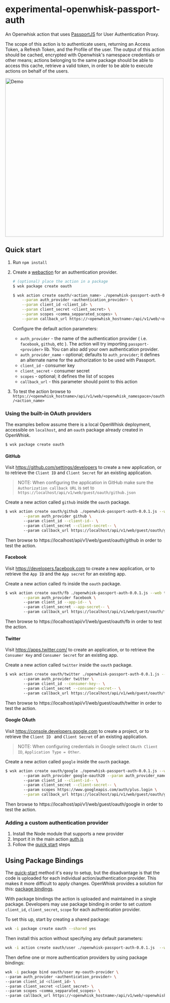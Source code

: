 # experimental-openwhisk-passport-auth
An Openwhisk action that uses [PassportJS](http://passportjs.org/) for User Authentication Proxy.

The scope of this action is to authenticate users, returning an Access Token, a Refresh Token, and the Profile of the user.
The output of this action should be cached, encrypted with Openwhisk's namespace credentials or other means; 
actions belonging to the same package should be able to access this cache, retrieve a valid token, in order to be able to execute actions on behalf of the users.  

<img src="./docs/auth-demo.gif" alt="Demo" style="width:500px;"/>

## Quick start

1. Run `npm install`
2. Create a [webaction](https://github.com/openwhisk/openwhisk/blob/master/docs/webactions.md) for an authentication provider.

    ```bash
    # (optional) place the action in a package
    $ wsk package create oauth

    $ wsk action create oauth/<action_name> ./openwhisk-passport-auth-0.0.1.js  --web true \
        --param auth_provider <authentication_provider> \
        --param client_id <client_id> \
        --param client_secret <client_secret> \
        --param scopes <comma_sepparated_scopes> \
        --param callback_url https://<openwhisk_hostname>/api/v1/web/<openwhisk_namespace>/oauth/<action_name>.json
    ```

    Configure the default action parameters:
    * `auth_provider` - the name of the authentication provider ( i.e. `facebook`, `github`, etc ).
      The action will try importing `passport-<provider>` lib. You can also add your own authentication provider.
    * `auth_provider_name` - optional; defaults to `auth_provider`; it defines an alternate name for the authorization to be used with Passport.  
    * `client_id` - consumer key
    * `client_secret` - consumer secret
    * `scopes` - optional; it defines the list of scopes
    * `callback_url` - this parameter should point to this action

3. To test the action browse to `https://<openwhisk_hostname>/api/v1/web/<openwhisk_namespace>/oauth/<action_name>`

### Using the built-in OAuth providers

The examples bellow assume there is a local OpenWhisk deployment, accessible on `localhost`,
and an `oauth` package already created in OpenWhisk.

```bash
$ wsk package create oauth
```

#### GitHub

Visit https://github.com/settings/developers to create a new application, or to retrieve the `Client ID` and `Client Secret` for an existing application.
 
 > NOTE: When configuring the application in GitHub make sure the `Authorization callback URL` 
 is set to `https://localhost/api/v1/web/guest/oauth/github.json`

Create a new action called `github` inside the `oauth` package.

```bash
$ wsk action create oauth/github ./openwhisk-passport-auth-0.0.1.js --web true \
        --param auth_provider github \ 
        --param client_id --client-id-- \ 
        --param client_secret --client-secret-- \ 
        --param callback_url https://localhost/api/v1/web/guest/oauth/github.json -i
```

Then browse to https://localhost/api/v1/web/guest/oauth/github in order to test the action.
  

#### Facebook
Visit https://developers.facebook.com to create a new application, or to retrieve the `App ID` and the `App secret` for an existing app.

Create a new action called `fb` inside the `oauth` package.

```bash
$ wsk action create oauth/fb ./openwhisk-passport-auth-0.0.1.js --web true \
        --param auth_provider facebook \ 
        --param client_id --app-id-- \ 
        --param client_secret --app-secret-- \ 
        --param callback_url https://localhost/api/v1/web/guest/oauth/fb.json -i
```

Then browse to https://localhost/api/v1/web/guest/oauth/fb in order to test the action.

#### Twitter
Visit https://apps.twitter.com/ to create an application, or to retrieve the `Consumer Key` and `Consumer Secret` for an existing app.

Create a new action called `twitter` inside the `oauth` package.

```bash
$ wsk action create oauth/twitter ./openwhisk-passport-auth-0.0.1.js --web true \ 
        --param auth_provider twitter \ 
        --param client_id --consumer-key-- \ 
        --param client_secret --consumer-secret-- \ 
        --param callback_url https://localhost/api/v1/web/guest/oauth/twitter.json -i
```

Then browse to https://localhost/api/v1/web/guest/oauth/twitter in order to test the action.

#### Google OAuth

Visit https://console.developers.google.com to create a project, or to retrieve the `Client ID ` and `Client Secret` of an existing application.

> NOTE: When configuring credentials in Google select `OAuth Client ID`, `Application Type = Other`.

Create a new action called `google` inside the `oauth` package.

```bash
$ wsk action create oauth/google ./openwhisk-passport-auth-0.0.1.js --web true \ 
        --param auth_provider google-oauth20 --param auth_provider_name google \ 
        --param client_id --client-id-- \ 
        --param client_secret --client-secret-- \ 
        --param scopes https://www.googleapis.com/auth/plus.login \
        --param callback_url https://localhost/api/v1/web/guest/oauth/google.json -i
```

Then browse to https://localhost/api/v1/web/guest/oauth/google in order to test the action.


### Adding a custom authentication provider

1. Install the Node module that supports a new provider
2. Import it in the main action [auth.js](src/action/auth.js)
3. Follow the [quick start](#quick-start) steps

## Using Package Bindings

The [quick-start](#quick-start) method it's easy to setup, but the disadvantage is that the code is uploaded
for each individual action/authentication provider. This makes it more difficult to apply changes.
OpenWhisk provides a solution for this: [package bindings](https://github.com/openwhisk/openwhisk/blob/master/docs/packages.md#creating-and-using-package-bindings).

With package bindings the action is uploaded and maintained in a single package. Developers may use package binding
in order to set custom `client_id`, `client_secret`, `scope` for each authentication provider.

To set this up, start by creating a shared package:
```bash
wsk -i package create oauth --shared yes
```

Then install this action without specifying any default parameters:

```bash
wsk -i action create oauth/user ./openwhisk-passport-auth-0.0.1.js  --web true
```

Then define one or more authentication providers by using package bindings:

```bash
wsk -i package bind oauth/user my-oauth-provider \
--param auth_provider <authentication_provider> \
--param client_id <client_id> \
--param client_secret <client_secret> \
--param scopes <comma_sepparated_scopes> \
--param callback_url https://<openwhisk_hostname>/api/v1/web/<openwhisk_namespace>/oauth/fb.json
```
